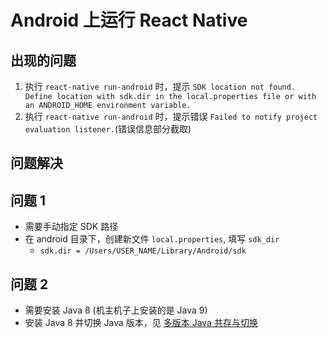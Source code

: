 # Android 上运行 React Native

## 出现的问题

1. 执行 `react-native run-android` 时，提示 `SDK location not found. Define location with sdk.dir in the local.properties file or with an ANDROID_HOME environment variable.`
2. 执行 `react-native run-android` 时，提示错误 `Failed to notify project evaluation listener.`(错误信息部分截取)

## 问题解决

## 问题 1

- 需要手动指定 SDK 路径
- 在 android 目录下，创建新文件 `local.properties`, 填写 `sdk_dir`
     - `sdk.dir = /Users/USER_NAME/Library/Android/sdk`

## 问题 2

- 需要安装 Java 8 (机主机子上安装的是 Java 9)
- 安装 Java 8 并切换 Java 版本，见 [多版本 Java 共存与切换
](../../Homebrew/java-multiple-versions.md)

